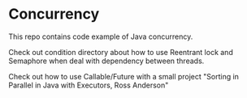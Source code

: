 # Concurrency
This repo contains code example of Java concurrency.

Check out condition directory about how to use Reentrant lock and Semaphore
when deal with dependency between threads.

Check out how to use Callable/Future with a small project
"Sorting in Parallel in Java with Executors, Ross Anderson"
